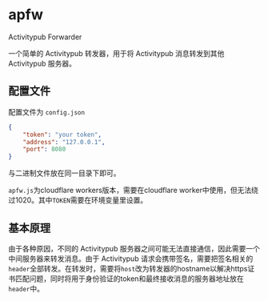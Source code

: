 # apfw

Activitypub Forwarder

一个简单的 Activitypub 转发器，用于将 Activitypub 消息转发到其他 Activitypub 服务器。

## 配置文件

配置文件为 `config.json`

```json
{
    "token": "your token",
    "address": "127.0.0.1",
    "port": 8080
}
```

与二进制文件放在同一目录下即可。

`apfw.js`为cloudflare workers版本，需要在cloudflare worker中使用，但无法绕过1020。其中`TOKEN`需要在环境变量里设置。

## 基本原理

由于各种原因，不同的 Activitypub 服务器之间可能无法直接通信，因此需要一个中间服务器来转发消息。由于 Activitypub 请求会携带签名，需要把签名相关的`header`全部转发。在转发时，需要将`host`改为转发器的hostname以解决https证书匹配问题，同时将用于身份验证的token和最终接收消息的服务器地址放在`header`中。
